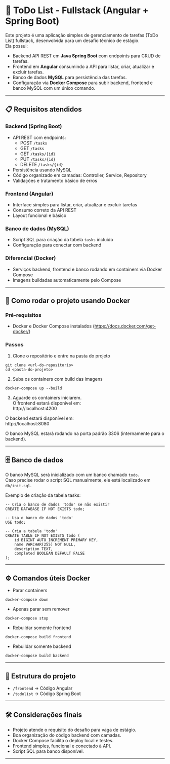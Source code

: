
# 📝 ToDo List - Fullstack (Angular + Spring Boot)

Este projeto é uma aplicação simples de gerenciamento de tarefas (ToDo List) fullstack, desenvolvida para um desafio técnico de estágio.  
Ela possui:

- Backend API REST em **Java Spring Boot** com endpoints para CRUD de tarefas.
- Frontend em **Angular** consumindo a API para listar, criar, atualizar e excluir tarefas.
- Banco de dados **MySQL** para persistência das tarefas.
- Configuração via **Docker Compose** para subir backend, frontend e banco MySQL com um único comando.

---

## 📋 Requisitos atendidos

### Backend (Spring Boot)

- API REST com endpoints:  
  - POST `/tasks`  
  - GET `/tasks`  
  - GET `/tasks/{id}`  
  - PUT `/tasks/{id}`  
  - DELETE `/tasks/{id}`
- Persistência usando MySQL
- Código organizado em camadas: Controller, Service, Repository
- Validações e tratamento básico de erros

### Frontend (Angular)

- Interface simples para listar, criar, atualizar e excluir tarefas
- Consumo correto da API REST
- Layout funcional e básico

### Banco de dados (MySQL)

- Script SQL para criação da tabela `tasks` incluído
- Configuração para conectar com backend

### Diferencial (Docker)

- Serviços backend, frontend e banco rodando em containers via Docker Compose
- Imagens buildadas automaticamente pelo Compose

---

## 🚀 Como rodar o projeto usando Docker

### Pré-requisitos

- Docker e Docker Compose instalados (https://docs.docker.com/get-docker/)

### Passos

1. Clone o repositório e entre na pasta do projeto

```
git clone <url-do-repositorio>
cd <pasta-do-projeto>
```

2. Suba os containers com build das imagens

```
docker-compose up --build
```

3. Aguarde os containers iniciarem.  
O frontend estará disponível em:  
http://localhost:4200

O backend estará disponível em:  
http://localhost:8080

O banco MySQL estará rodando na porta padrão 3306 (internamente para o backend).

---

## 🗄 Banco de dados

O banco MySQL será inicializado com um banco chamado `todo`.  
Caso precise rodar o script SQL manualmente, ele está localizado em `db/init.sql`.

Exemplo de criação da tabela tasks:

```
-- Cria o banco de dados 'todo' se não existir
CREATE DATABASE IF NOT EXISTS todo;

-- Usa o banco de dados 'todo'
USE todo;

-- Cria a tabela 'todo'
CREATE TABLE IF NOT EXISTS todo (
    id BIGINT AUTO_INCREMENT PRIMARY KEY,
    name VARCHAR(255) NOT NULL,
    description TEXT,
    completed BOOLEAN DEFAULT FALSE
);
```

---

## ⚙️ Comandos úteis Docker

- Parar containers

```
docker-compose down
```

- Apenas parar sem remover

```
docker-compose stop
```

- Rebuildar somente frontend

```
docker-compose build frontend
```

- Rebuildar somente backend

```
docker-compose build backend
```

---

## 📝 Estrutura do projeto

- `/frontend` → Código Angular
- `/todolist` → Código Spring Boot


---

## 🛠 Considerações finais

- Projeto atende o requisito do desafio para vaga de estágio.
- Boa organização do código backend com camadas.
- Docker Compose facilita o deploy local e testes.
- Frontend simples, funcional e conectado à API.
- Script SQL para banco disponível.


---


